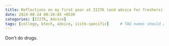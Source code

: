 ```yaml
---
title: Reflections on my first year at IIITK (and advice for freshers)
date: 2024-08-24 08:16:45 +0530
categories: [IIITK, Advice]
tags: [college, btech, advice, iiitk-specific]     # TAG names should always be lowercase
---
```


Don't do drugs.